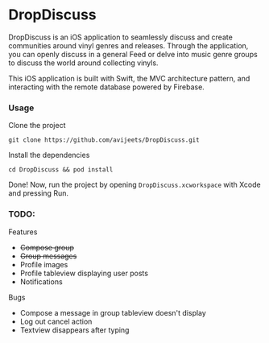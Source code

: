# DropDiscuss

DropDiscuss is an iOS application to seamlessly discuss and create communities around vinyl genres and releases. Through the application, you can openly discuss in a general Feed or delve into music genre groups to discuss the world around collecting vinyls. 

This iOS application is built with Swift, the MVC architecture pattern, and interacting with the remote database powered by Firebase. 

### Usage

Clone the project

```
git clone https://github.com/avijeets/DropDiscuss.git
```

Install the dependencies

```
cd DropDiscuss && pod install
```

Done! Now, run the project by opening `DropDiscuss.xcworkspace` with Xcode and pressing Run.

### TODO:

Features 

* ~~Compose group~~
* ~~Group messages~~
* Profile images
* Profile tableview displaying user posts
* Notifications

Bugs 

* Compose a message in group tableview doesn't display
* Log out cancel action
* Textview disappears after typing
